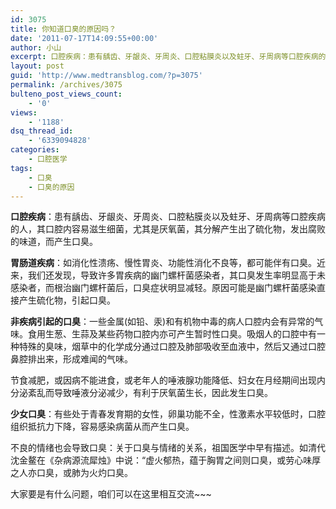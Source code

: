 ```yaml
---
id: 3075
title: 你知道口臭的原因吗？
date: '2011-07-17T14:09:55+00:00'
author: 小山
excerpt: 口腔疾病：患有龋齿、牙龈炎、牙周炎、口腔粘膜炎以及蛀牙、牙周病等口腔疾病的人，其口腔内容易滋生细菌，尤其是厌氧菌，其分解产生出了硫化物，发出腐败的味道，而产生口臭。
layout: post
guid: 'http://www.medtransblog.com/?p=3075'
permalink: /archives/3075
bulteno_post_views_count:
    - '0'
views:
    - '1188'
dsq_thread_id:
    - '6339094828'
categories:
    - 口腔医学
tags:
    - 口臭
    - 口臭的原因
---
```


**口腔疾病**：患有龋齿、牙龈炎、牙周炎、口腔粘膜炎以及蛀牙、牙周病等口腔疾病的人，其口腔内容易滋生细菌，尤其是厌氧菌，其分解产生出了硫化物，发出腐败的味道，而产生口臭。

**胃肠道疾病**：如消化性溃疡、慢性胃炎、功能性消化不良等，都可能伴有口臭。近来，我们还发现，导致许多胃疾病的幽门螺杆菌感染者，其口臭发生率明显高于未感染者，而根治幽门螺杆菌后，口臭症状明显减轻。原因可能是幽门螺杆菌感染直接产生硫化物，引起口臭。

**非疾病引起的口臭**：一些金属(如铅、汞)和有机物中毒的病人口腔内会有异常的气味。食用生葱、生蒜及某些药物口腔内亦可产生暂时性口臭。吸烟人的口腔中有一种特殊的臭味，烟草中的化学成分通过口腔及肺部吸收至血液中，然后又通过口腔鼻腔排出来，形成难闻的气味。

节食减肥，或因病不能进食，或老年人的唾液腺功能降低、妇女在月经期间出现内分泌紊乱而导致唾液分泌减少，有利于厌氧菌生长，因此发生口臭。

**少女口臭**：有些处于青春发育期的女性，卵巢功能不全，性激素水平较低时，口腔组织抵抗力下降，容易感染病菌从而产生口臭。

不良的情绪也会导致口臭：关于口臭与情绪的关系，祖国医学中早有描述。如清代沈金鳌在《杂病源流犀烛》中说：“虚火郁热，蕴于胸胃之间则口臭，或劳心味厚之人亦口臭，或肺为火灼口臭。

大家要是有什么问题，咱们可以在这里相互交流~~~